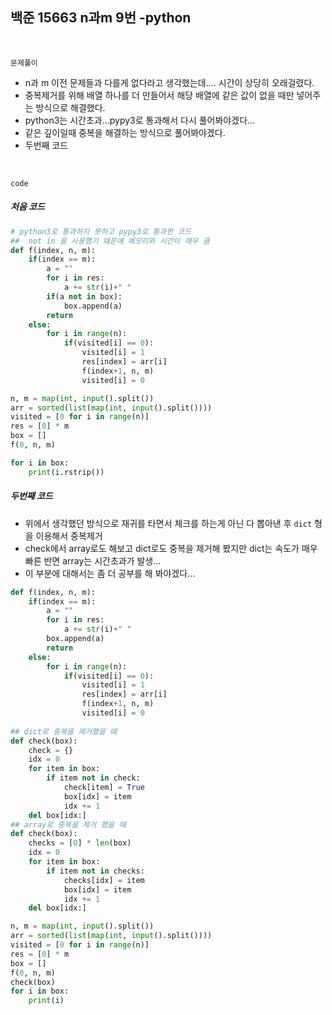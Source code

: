 ## 백준 15663 n과m 9번 -python

<br>

`문제풀이`

- n과 m 이전 문제들과 다를게 없다라고 생각했는데.... 시간이 상당히 오래걸렸다.
- 중복제거를 위해 배열 하나를 더 만들어서 해당 배열에 같은 값이 없을 때만 넣어주는 방식으로 해결했다.
- python3는 시간초과...pypy3로 통과해서 다시 풀어봐야겠다...
- 같은 깊이일때 중복을 해결하는 방식으로 풀어봐야겠다.
- 두번째 코드

<br>

`code`

##### 처음 코드

```python
# python3로 통과하지 못하고 pypy3로 통과한 코드
##  not in 을 사용했기 때문에 메모리와 시간이 매우 큼
def f(index, n, m):
    if(index == m):
        a = ""
        for i in res:
            a += str(i)+" " 
        if(a not in box):
            box.append(a)
        return
    else:
        for i in range(n):
            if(visited[i] == 0):
                visited[i] = 1
                res[index] = arr[i]
                f(index+1, n, m)
                visited[i] = 0

n, m = map(int, input().split())
arr = sorted(list(map(int, input().split())))
visited = [0 for i in range(n)]
res = [0] * m
box = []
f(0, n, m)

for i in box:
    print(i.rstrip())
```

##### 두번째 코드

- 위에서 생각했던 방식으로 재귀를 타면서 체크를 하는게  아닌 다 뽑아낸 후  `dict` 형을 이용해서 중복제거
- check에서 array로도 해보고 dict로도 중복을 제거해 봤지만 dict는 속도가 매우 빠른 반면 array는 시간초과가 발생...
- 이 부분에 대해서는 좀 더 공부를 해 봐야겠다...

```python
def f(index, n, m):
    if(index == m):
        a = ""
        for i in res:
            a += str(i)+" " 
        box.append(a)
        return
    else:
        for i in range(n):
            if(visited[i] == 0):
                visited[i] = 1
                res[index] = arr[i]
                f(index+1, n, m)
                visited[i] = 0
                
## dict로 중복을 제거했을 때
def check(box):
    check = {}
    idx = 0
    for item in box:
        if item not in check:
            check[item] = True
            box[idx] = item
            idx += 1
    del box[idx:]    
## array로 중복을 제거 했을 때
def check(box):
    checks = [0] * len(box)
    idx = 0
    for item in box:
        if item not in checks:
            checks[idx] = item
            box[idx] = item
            idx += 1
    del box[idx:]

n, m = map(int, input().split())
arr = sorted(list(map(int, input().split())))
visited = [0 for i in range(n)]
res = [0] * m
box = []
f(0, n, m)
check(box)
for i in box:
    print(i)
```

